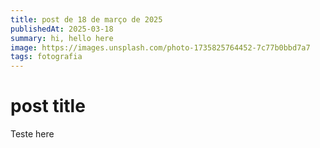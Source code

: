 ```yaml
---
title: post de 18 de março de 2025
publishedAt: 2025-03-18
summary: hi, hello here
image: https://images.unsplash.com/photo-1735825764452-7c77b0bbd7a7
tags: fotografia
---
```


# post title

Teste here